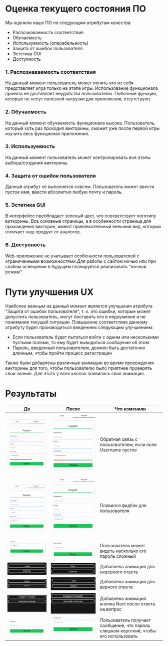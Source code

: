 # Оценка текущего состояния ПО

Мы оценили наше ПО по следующим атрибутам качества:
- Распознаваемость соответствия
- Обучаемость
- Используемость (операбельность)
- Защита от ошибок пользователя
- Эстетика GUI
- Доступность

### 1. Распознаваемость соответствия
На данный момент пользователь может понять что из себя представляет игра только на этапе игры. Использование функционала проекта не доставляет неудобства пользователю. Побочные функции, которые не несут полезной нагрузки для приложения, отсутствуют.
### 2. Обучаемость
На данный момент обучаемость функционала высока. Пользователь, который хоть раз проходил викторины, сможет уже после первой игры изучить весь функционал приложения.
### 3. Используемость
На данный момент пользователь может контролировать все этапы выбора/создания викторины.
### 4. Защита от ошибок пользователя
Данный атрибут не выполнятся совсем. Пользователь может ввести пустое имя, ввести абсолютно любую почту и пароль.
### 5. Эстетика GUI
В интерфейсе преобладает зеленый цвет, что соответствует логотипу виткорины. Все основные страницы, а в особенности страница для прохождения викторин, имеют привлекательный внешний вид, который отличает наш продукт от аналогов.
### 6. Доступность
Web-приложение не учитывает особенности пользователей с ограниченными возможностями.Для работы с сайтом ночью или при слабом освещении в будущем планируется реализовать "ночной режим".

# Пути улучшения UX

Наиболее важным на данный момент является улучшения атрибута "Защита от ошибок пользователя", т. к. это ошибки, которые может допустить пользователь, могут поставить его в недоумение и не понимание текущей ситуации. Повышение соответствие данному атрибуту будет производиться введением следующим улучшением:

- Если пользователь будет пытаться войти с одним или несколькими пустыми полями, то ему будет выводиться сообщение об этом
- Пароль, введенный пользователем, должен быть достаточно длинным, чтобы пройти процесс регистрации

Также были добавлены различные анимации во время прохождения викторины для того, чтобы пользователю было приятнее проверять свои знания. Для этого у всех кнопок появилась своя анимация.

# Результаты

|До|После|Что изменили|
|---|---|---|
|![emptyUsernameBefore](emptyUsernameBefore.gif)|![emptyUsernameAfter](emptyUsernameAfter.gif)|Обратная связь с пользователем, если поле Username пустое|
|![feedBackBefore](feedBackBefore.gif)|![feedBackAfter](feedBackAfter.gif)|Появился фидбэк для пользователя|
|![passwordBefore](passwordBefore.gif)|![passwordAfter](passwordAfter.gif)|Пользователь может видеть насколько его пароль сложный|
|![incorrectBefore](incorrectBefore.gif)|![incorrectAfter](incorrectAfter.gif)|Добавлена анимация для неверного ответа|
|![rightBeforer](rightBefore.gif)|![rightAfter](rightAfter.gif)|Добавлена анимация для верного ответа|
|![nextBefore](nextBefore.gif)|![nextAfter](nextAfter.gif)|Добавлена анимация  кнопка Next после ответа на вопрос|
|![passwordShortBefore](passwordShortBefore.gif)|![passwordShortAfter](passwordShortAfter.gif)|Пользователь получает сообщение, что пароль слишком короткий, чтобы его использовать|


